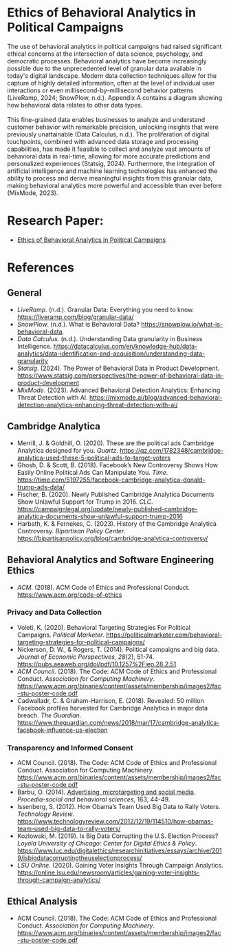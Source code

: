 # Ethics of Behavioral Analytics in Political Campaigns

The use of behavioral analytics in political campaigns had raised significant ethical concerns at the intersection of data science, psychology, and democratic processes. Behavioral analytics have become increasingly possible due to the unprecedented level of granular data available in today's digital landscape. Modern data collection techniques allow for the capture of highly detailed information, often at the level of individual user interactions or even millisecond-by-millisecond behavior patterns (LiveRamp, 2024; SnowPlow, n.d.). Appendix A contains a diagram showing how behavioral data relates to other data types. <br/><br/>
This fine-grained data enables businesses to analyze and understand customer behavior with remarkable precision, unlocking insights that were previously unattainable (Data Calculus, n.d.). The proliferation of digital touchpoints, combined with advanced data storage and processing capabilities, has made it feasible to collect and analyze vast amounts of behavioral data in real-time, allowing for more accurate predictions and personalized experiences (Statsig, 2024). Furthermore, the integration of artificial intelligence and machine learning technologies has enhanced the ability to process and derive meaningful insights from this granular data, making behavioral analytics more powerful and accessible than ever before (MixMode, 2023).<br/>

# Research Paper: 
- [Ethics of Behavioral Analytics in Political Campaigns](https://github.com/ara1data/EthicalLeadershipInSoftwareDevelopment/blob/2c793957ce7b99c3465bc567468dbba3587b0bf4/Behavioral%20Analytics/Reichart-Anderson%2C%20A.%20(2025).%20Ethics%20of%20Behavioral%20Analytics%20in%20Political%20Campaigns..pdf)

# References
## General
- _LiveRamp_. (n.d.). Granular Data: Everything you need to know. https://liveramp.com/blog/granular-data/
- _SnowPlow_. (n.d.). What is Behavioral Data? https://snowplow.io/what-is-behavioral-data.
- _Data Calculus_. (n.d.). Understanding Data granularity in Business Intelligence. https://datacalculus.com/en/knowledge-hub/data-analytics/data-identification-and-acquisition/understanding-data-granularity
- _Statsig_. (2024). The Power of Behavioral Data in Product Development. https://www.statsig.com/perspectives/the-power-of-behavioral-data-in-product-development
- _MixMode_. (2023). Advanced Behavioral Detection Analytics: Enhancing Threat Detection with AI. https://mixmode.ai/blog/advanced-behavioral-detection-analytics-enhancing-threat-detection-with-ai/

## Cambridge Analytica
- Merrill, J. & Goldhill, O. (2020). These are the political ads Cambridge Analytica designed for you. _Quartz_. https://qz.com/1782348/cambridge-analytica-used-these-5-political-ads-to-target-voters
- Ghosh, D. & Scott, B. (2018). Facebook’s New Controversy Shows How Easily Online Political Ads Can Manipulate You. _Time_. https://time.com/5197255/facebook-cambridge-analytica-donald-trump-ads-data/
- Fischer, B. (2020). Newly Published Cambridge Analytica Documents Show Unlawful Support for Trump in 2016. _CLC_. https://campaignlegal.org/update/newly-published-cambridge-analytica-documents-show-unlawful-support-trump-2016
- Harbath, K. & Fernekes, C. (2023). History of the Cambridge Analytica Controversy. _Bipartisan Policy Center_. https://bipartisanpolicy.org/blog/cambridge-analytica-controversy/

## Behavioral Analytics and Software Engineering Ethics
- _ACM_. (2018). ACM Code of Ethics and Professional Conduct. https://www.acm.org/code-of-ethics

### Privacy and Data Collection
- Voleti, K. (2020). Behavioral Targeting Strategies For Political Campaigns. _Political Marketer_. https://politicalmarketer.com/behavioral-targeting-strategies-for-political-campaigns/ 
- Nickerson, D. W., & Rogers, T. (2014). Political campaigns and big data. _Journal of Economic Perspectives, 28_(2), 51-74. https://pubs.aeaweb.org/doi/pdf/10.1257%2Fjep.28.2.51
- _ACM Council_. (2018). The Code: ACM Code of Ethics and Professional Conduct. _Association for Computing Machinery_. https://www.acm.org/binaries/content/assets/membership/images2/fac-stu-poster-code.pdf
- Cadwalladr, C. & Graham-Harrison, E. (2018). Revealed: 50 million Facebook profiles harvested for Cambridge Analytica in major data breach. _The Guardian_. https://www.theguardian.com/news/2018/mar/17/cambridge-analytica-facebook-influence-us-election

### Transparency and Informed Consent
- ACM Council. (2018). The Code: ACM Code of Ethics and Professional Conduct. Association for Computing Machinery. https://www.acm.org/binaries/content/assets/membership/images2/fac-stu-poster-code.pdf
- Barbu, O. (2014). [Advertising, microtargeting and social media](https://pdf.sciencedirectassets.com/277811/1-s2.0-S1877042814X00595/1-s2.0-S187704281406385X/main.pdf?X-Amz-Security-Token=IQoJb3JpZ2luX2VjENP%2F%2F%2F%2F%2F%2F%2F%2F%2F%2FwEaCXVzLWVhc3QtMSJIMEYCIQD5qc6OhKj2dLnhbSyQmWog%2B2tjoWiAWOfBUyiedltHUAIhAMEDZilvc71pupLEdd6eCvaejzQxCdNJSK1vQCEk8X8FKrsFCNz%2F%2F%2F%2F%2F%2F%2F%2F%2F%2FwEQBRoMMDU5MDAzNTQ2ODY1IgyzoszVCTOB19B3lSMqjwWH9py34%2FzYJK%2By9bIqZjCPFpmvIw3IsLENJW%2B%2FyM9vQZaAc3sKnJ%2BfwxMig24NoMcsnq7ah17u5gExcrRWtQqhK4xEWWCoua1F6hTb%2FKx22KkEu6zSOYy%2BrK1AlYJu1buSWx1hOa0uSuoildMyXs2p3f2NhrthPGaXer0cKCefJsmv5tlGRXKNhi%2Bg0vGxkrXWbFtAiy3iQ0FGMSGR9XA9dGh70gBQby5xeQbWnf3sKMn9Z6Vc0UfmZPx9sNERh1%2FvEl%2B2zj00GbpSC%2FpX%2FOiwT%2BqjjMB39C9RM9787Qer4hCerae5SWVhytzW%2BSn1epE0Tk%2Byd7fJPbfWYsXIOnDt4J3Xp83uV6kBc7Q4KKZRZ8ckvulFEZxQakM2EzvxsnvHIR1m5wJcviu9jHqAW14AtdNBIE9wXVZA92VsD4X2yJYJVX7bJOqDKUDzqOqj%2B1OGwy%2FgTNCWFKKVEdxtUjbsymAAwEoj0f1t8%2BZ8bxL0ztNlB9ODrx59HfmYRk2cI39S96vmpzOkNQ%2Fo6x9TDQNoMzLDbRxQi6fAGJctWCtzMORFnKBNdL%2FVpecbqDJovVvx4VEmmWDG6wug6T%2Fksao7OzJDFHRDQDxitBbJYaq%2Fwd7b0Pz%2BsBvlV0YF80OPopEp1t0aUNW4hFBXR3jdP%2FwecHzBpn7Hkk6oBhMeRMzq8HVV8ItXQRid%2B0u%2FDTS2mMMIWfPz8igphzMmjfUQ%2BtyiWkiG74AmpU2%2BAoj6vZpfkV9ZV3Id6nn5IJSOXbvCzeRRrVmy0RhQGnLqTEUX7isCUfMD2p139DPK%2B141ApDBUgJwleqg4SMxKgq5lsDJa8tR%2BLVQlvNbqQ%2FyWKBygkL1OH9Vd%2FtzqyFCnOMhdyb2MOvO%2BbwGOrABQ0CG80XXn7rh927ii%2FXTBFXO%2F0Emi8YdwbJQyQ3rNTiGnUIvGUk5taduFphKP%2Fc4ol8WmK9QyJfoMGiUzZoz0wthZ7V3TxoBwkiRR1decap5mWoykNEmZb%2BVmdPmhjgqn1P%2B8PFJZ3fbI7NVuvwQJUl8e7SD4KkmqRAJdOXEbeB5eYz%2F7OXqyUbghFeTXQA8j0jbxeVKJ4JJWZrkU65A%2F%2B2Sa9HkoXeRpR6itipbmGU%3D&X-Amz-Algorithm=AWS4-HMAC-SHA256&X-Amz-Date=20250201T191400Z&X-Amz-SignedHeaders=host&X-Amz-Expires=300&X-Amz-Credential=ASIAQ3PHCVTYUW3P5SUA%2F20250201%2Fus-east-1%2Fs3%2Faws4_request&X-Amz-Signature=90037a802d0102e548777490d8b5b03037b5a3b6c1cf947202fd4377e0aac936&hash=52fe5ecb9d79a69fcca6a9d89301f4704f26598a7aab94d8e055f5f2a8569531&host=68042c943591013ac2b2430a89b270f6af2c76d8dfd086a07176afe7c76c2c61&pii=S187704281406385X&tid=spdf-cb8bfc05-a1d6-4075-b38f-a8fa5450038e&sid=dc1e4118307fc943912b064621d057cc7a8fgxrqa&type=client&tsoh=d3d3LnNjaWVuY2VkaXJlY3QuY29t&ua=0f155c5f01535b5d575d55&rr=90b443120e1ad63d&cc=us). _Procedia-social and behavioral sciences_, 163, 44-49.
- Issenberg, S. (2012). How Obama’s Team Used Big Data to Rally Voters. _Technology Review_. https://www.technologyreview.com/2012/12/19/114510/how-obamas-team-used-big-data-to-rally-voters/
- Kozlowski, M. (2019). Is Big Data Corrupting the U.S. Election Process? _Loyola University of Chicago: Center for Digital Ethics & Policy_. https://www.luc.edu/digitalethics/researchinitiatives/essays/archive/2019/isbigdatacorruptingtheuselectionprocess/
- _LSU Online_. (2020). Gaining Voter Insights Through Campaign Analytics. https://online.lsu.edu/newsroom/articles/gaining-voter-insights-through-campaign-analytics/

## Ethical Analysis
- ACM Council. (2018). The Code: ACM Code of Ethics and Professional Conduct. _Association for Computing Machinery_. https://www.acm.org/binaries/content/assets/membership/images2/fac-stu-poster-code.pdf
